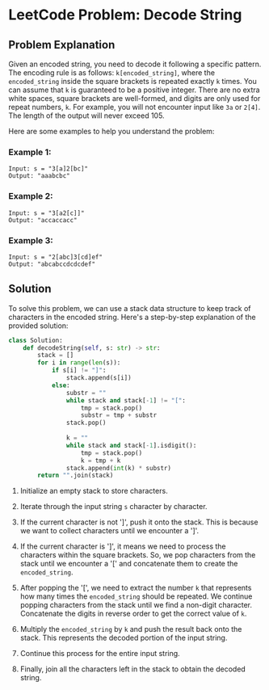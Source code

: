 # LeetCode Problem: Decode String

## Problem Explanation

Given an encoded string, you need to decode it following a specific pattern. The encoding rule is as follows: `k[encoded_string]`, where the `encoded_string` inside the square brackets is repeated exactly `k` times. You can assume that `k` is guaranteed to be a positive integer. There are no extra white spaces, square brackets are well-formed, and digits are only used for repeat numbers, `k`. For example, you will not encounter input like `3a` or `2[4]`. The length of the output will never exceed 105.

Here are some examples to help you understand the problem:

### Example 1:
```
Input: s = "3[a]2[bc]"
Output: "aaabcbc"
```

### Example 2:
```
Input: s = "3[a2[c]]"
Output: "accaccacc"
```

### Example 3:
```
Input: s = "2[abc]3[cd]ef"
Output: "abcabccdcdcdef"
```

## Solution

To solve this problem, we can use a stack data structure to keep track of characters in the encoded string. Here's a step-by-step explanation of the provided solution:

```python
class Solution:
    def decodeString(self, s: str) -> str:
        stack = []
        for i in range(len(s)):
            if s[i] != "]":
                stack.append(s[i])
            else:
                substr = ""
                while stack and stack[-1] != "[":
                    tmp = stack.pop()
                    substr = tmp + substr
                stack.pop()
                
                k = ""
                while stack and stack[-1].isdigit():
                    tmp = stack.pop()
                    k = tmp + k
                stack.append(int(k) * substr)
        return "".join(stack)
```

1. Initialize an empty stack to store characters.

2. Iterate through the input string `s` character by character.

3. If the current character is not ']', push it onto the stack. This is because we want to collect characters until we encounter a ']'.

4. If the current character is ']', it means we need to process the characters within the square brackets. So, we pop characters from the stack until we encounter a '[' and concatenate them to create the `encoded_string`.

5. After popping the '[', we need to extract the number `k` that represents how many times the `encoded_string` should be repeated. We continue popping characters from the stack until we find a non-digit character. Concatenate the digits in reverse order to get the correct value of `k`.

6. Multiply the `encoded_string` by `k` and push the result back onto the stack. This represents the decoded portion of the input string.

7. Continue this process for the entire input string.

8. Finally, join all the characters left in the stack to obtain the decoded string.
